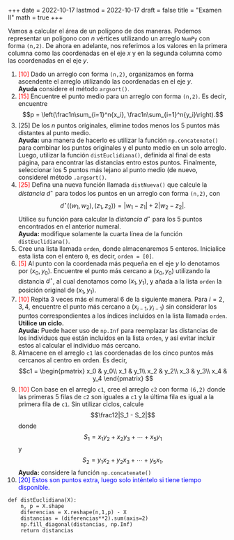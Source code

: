 +++
date      = 2022-10-17
lastmod   = 2022-10-17
draft     = false
title     = "Examen II"
math      = true
+++

Vamos a calcular el área de un polígono de dos maneras. Podemos representar un polígono con $n$ vértices utilizando un arreglo `NumPy` con forma `(n,2)`. De ahora en adelante, nos referimos a los valores en la primera columna como las coordenadas en el eje $x$ y en la segunda columna como las coordenadas en el eje $y$.


1. <font color="red">[10]</font> Dado un arreglo con forma `(n,2)`, organizamos en forma ascendente el arreglo utilizando las coordenadas en el eje $y$. <br> **Ayuda** considere el método `argsort()`.
2. <font color="red">[15]</font> Encuentre el punto medio para un arreglo con forma `(n,2)`. Es decir, encuentre $$p = \left(\frac1n\sum_{i=1}^n{x_i}, \frac1n\sum_{i=1}^n{y_i}\right).$$
3. [25] De los $n$ puntos originales, elimine todos menos los 5 puntos más distantes al punto medio. <br> **Ayuda:** una manera de hacerlo es utilizar la función `np.concatenate()` para combinar los puntos originales y el punto medio en un solo arreglo. Luego, utilizar la función `distEuclidiana()`, definida al final de esta página, para encontrar las distancias entro estos puntos. Finalmente, seleccionar los 5 puntos más lejano al punto medio (de nuevo, considerel método `.argsort()`. 
4. <font color="red">[25]</font> Defina una nueva función llamada `distNueva()` que calcule la *distancia* $d^{\star}$ para todos los puntos en un arreglo con forma `(n,2)`, con $$d^{\star}( (w_1,w_2) , (z_1,z_2)) = |w_1-z_1| + 2|w_2-z_2|.$$ Utilice su función para calcular la *distancia* $d^{\star}$ para los 5 puntos encontrados en el anterior numeral. <br> **Ayuda:** modifique solamente la cuarta línea de la función `distEuclidiana()`.
5. Cree una lista llamada `orden`, donde almacenaremos $5$ enteros. Inicialice esta lista con el entero `0`, es decir, `orden = [0]`.
6. <font color="red">[5]</font> Al punto con la coordenada más pequeña en el eje $y$ lo denotamos por $(x_0,y_0)$.  Encuentre el punto más cercano a $(x_0,y_0)$ utilizando la distancia $d^{\star}$, al cual denotamos como $(x_1,y_1)$, y añada a la lista `orden` la posición original de $(x_1,y_1)$. 
7. <font color="red">[10]</font> Repita 3 veces más el numeral 6 de la siguiente manera. Para $i = 2, 3, 4$, encuentre el punto más cercano a $(x_{i-1},y_{i-1})$ sin considerar los puntos correspondientes a los índices incluidos en la lista llamada `orden`. **Utilice un ciclo.** <br> **Ayuda:** Puede hacer uso de `np.Inf` para reemplazar las distancias de los individuos que están incluidos en la lista `orden`, y así evitar incluir estos al calcular el individuo más cercano.
8. Almacene en el arreglo `c1` las coordenadas de los cinco puntos más cercanos al centro en orden. Es decir,  <br> $$c1 = 
\begin{pmatrix}
x_0 & y_0\\
x_1 & y_1\\
x_2 & y_2\\
x_3 & y_3\\
x_4 & y_4 
\end{pmatrix}
$$
9. <font color="red">[10]</font> Con base en el arreglo `c1`, cree el arreglo `c2` con forma `(6,2)` donde las primeras 5 filas de `c2` son iguales a `c1` y la última fila es igual a la primera fila de `c1`. Sin utilizar ciclos, calcule $$\frac12|S_1 - S_2|$$ donde $$S_1 = x_1y_2 + x_2y_3 + \cdots+ x_5y_1$$ y $$S_2 = y_1x_2 + y_2x_3 + \cdots + y_5x_1.$$ **Ayuda:** considere la función `np.concatenate()`
10. <font color="blue">[20] Estos son puntos extra, luego solo inténtelo si tiene tiempo disponible.</font>  


```{python}
def distEuclidiana(X):
    n, p = X.shape
    diferencias = X.reshape(n,1,p) - X
    distancias = (diferencias**2).sum(axis=2)
    np.fill_diagonal(distancias, np.Inf)
    return distancias
```

